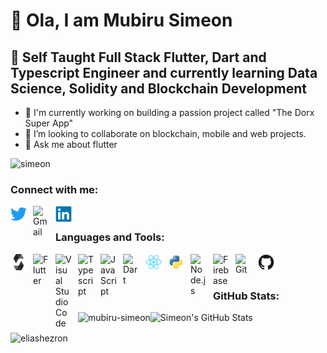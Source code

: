 # 👋 Ola, I am Mubiru Simeon

## 👀 Self Taught Full Stack Flutter, Dart and Typescript Engineer and currently learning Data Science, Solidity and Blockchain Development
- 🔭 I'm currently working on building a passion project called "The Dorx Super App"
- 👯 I’m looking to collaborate on blockchain, mobile and web projects.
- 💬 Ask me about flutter

<p align="left"> <img src="https://komarev.com/ghpvc/?username=mubiru-simeon&label=Profile%20views&color=0e75b6&style=flat" alt="simeon" /></p>

### Connect with me:
[<img align="left" alt="Twitter" width="26px" src="https://github.com/devicons/devicon/blob/master/icons/twitter/twitter-original.svg" style="padding-right:10px;" />](https://twitter.com/dorx_official/)
[<img align="left" alt="Gmail" width="26px" src="https://cdn.jsdelivr.net/gh/devicons/devicon/icons/google/google-original.svg" style="padding-right:10px;" />](dorxcodelabs@gmail.com/)
[<img align="left" alt="LinkedIn" width="26px" src="https://github.com/devicons/devicon/blob/master/icons/linkedin/linkedin-original.svg" style="padding-right:10px;" />]([https://www.linkedin.com/in/mubiru-simeon-b28146180/](https://ug.linkedin.com/in/mubiru-simeon-b28146180))

<br/>
          
### Languages and Tools:          
<img align="left" alt="Solidity" width="26px" src="https://github.com/devicons/devicon/blob/master/icons/solidity/solidity-original.svg" style="padding-right:10px;" />
<img align="left" alt="Flutter" width="26px" src="https://cdn.jsdelivr.net/gh/devicons/devicon/icons/flutter/flutter-original.svg" style="padding-right:10px;" />
<img align="left" alt="Visual Studio Code" width="26px" src="https://cdn.jsdelivr.net/gh/devicons/devicon/icons/vscode/vscode-original.svg" style="padding-right:10px;" />
<img align="left" alt="Typescript" width="26px" src="https://cdn.jsdelivr.net/gh/devicons/devicon/icons/typescript/typescript-original.svg" style="padding-right:10px;" />
<img align="left" alt="JavaScript" width="26px" src="https://cdn.jsdelivr.net/gh/devicons/devicon/icons/javascript/javascript-original.svg" style="padding-right:10px;" />
<img align="left" alt="Dart" width="26px" src="https://cdn.jsdelivr.net/gh/devicons/devicon/icons/dart/dart-original-wordmark.svg" style="padding-right:10px;" />
<img align="left" alt="React" width="26px" src="https://github.com/devicons/devicon/blob/master/icons/react/react-original.svg" style="padding-right:10px;" />
<img align="left" alt="Python" width="26px" src="https://github.com/devicons/devicon/blob/master/icons/python/python-original.svg" style="padding-right:10px;" />
<img align="left" alt="Node.js" width="26px" src="https://cdn.jsdelivr.net/gh/devicons/devicon/icons/nodejs/nodejs-original.svg" style="padding-right:10px;" />
<img align="left" alt="Firebase" width="26px" src="https://cdn.jsdelivr.net/gh/devicons/devicon/icons/firebase/firebase-plain-wordmark.svg" style="padding-right:10px;" />
<img align="left" alt="Git" width="26px" src="https://cdn.jsdelivr.net/gh/devicons/devicon/icons/git/git-original.svg" style="padding-right:10px;" />
<img align="left" alt="GitHub" width="26px" src="https://github.com/devicons/devicon/blob/master/icons/github/github-original.svg" style="padding-right:10px;"/>
<br />
<br />

### GitHub Stats:
  <p><img align="left" src="https://github-readme-stats.vercel.app/api/top-langs?username=mubiru-simeon&show_icons=true&locale=en&layout=compact" alt="mubiru-simeon" /></p>
  <p>&nbsp;<img align="left" alt="Simeon's GitHub Stats" src="https://github-readme-stats.vercel.app/api?username=mubiru-simeon&show_icons=true&hide_border=false&title_color=ff652f&icon_color=FFE400&bg_color=09131B&text_color=ffffff&border_color=0c1a25" /></p>
  <p><img align="center" src="https://github-readme-streak-stats.herokuapp.com/?user=mubiru-simeon&" alt="eliashezron" /></p>
